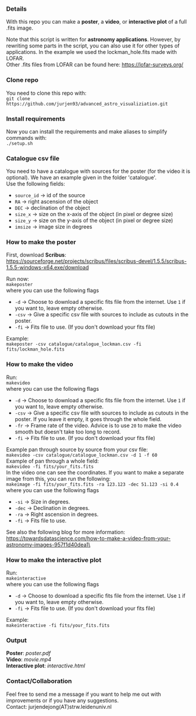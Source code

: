 ### Details

With this repo you can make a **poster**, a **video**, or **interactive plot** of a full .fits image.

Note that this script is written for **astronomy applications**. However, by rewriting some parts in the script, 
you can also use it for other types of applications. In the example we used the lockman_hole.fits made with LOFAR.\
Other .fits files from LOFAR can be found here:
https://lofar-surveys.org/

### Clone repo
You need to clone this repo with:\
```git clone https://github.com/jurjen93/advanced_astro_visualiziation.git```

### Install requirements
Now you can install the requirements and make aliases to simplify commands with:\
```./setup.sh```

### Catalogue csv file
You need to have a catalogue with sources for the poster (for the video it is optional). We have an example given in the folder 'catalogue'.\
Use the following fields:
* ```source_id```   -> id of the source
* ```RA```          -> right ascension of the object
* ```DEC```         -> declination of the object
* ```size_x```      -> size on the x-axis of the object (in pixel or degree size)
* ```size_y```      -> size on the y-axis of the object (in pixel or degree size)
* ```imsize```      -> image size in degrees

### How to make the poster

First, download **Scribus**:
https://sourceforge.net/projects/scribus/files/scribus-devel/1.5.5/scribus-1.5.5-windows-x64.exe/download

Run now:\
```makeposter```\
where you can use the following flags
* ```-d``` -> Choose to download a specific fits file from the internet. Use ```1``` if you want to, leave empty otherwise.
* ```-csv``` -> Give a specific csv file with sources to include as cutouts in the poster.
* ```-fi``` -> Fits file to use. (If you don't download your fits file)

Example:\
```makeposter -csv catalogue/catalogue_lockman.csv -fi fits/lockman_hole.fits```
  
### How to make the video
Run:\
```makevideo```\
where you can use the following flags
* ```-d``` -> Choose to download a specific fits file from the internet. Use ```1``` if you want to, leave empty otherwise.
* ```-csv``` -> Give a specific csv file with sources to include as cutouts in the poster. If you leave it empty, it goes through the whole field.
* ```-fr``` -> Frame rate of the video. Advice is to use ```20``` to make the video smooth but doesn't take too long to record.
* ```-fi``` -> Fits file to use. (If you don't download your fits file)

Example pan through source by source from your csv file:\
```makevideo -csv catalogue/catalogue_lockman.csv -d 1 -f 60```\
Example of pan through a whole field:\
```makevideo -fi fits/your_fits.fits```\
In the video one can see the coordinates. If you want to make a separate image from this, you can run the following:\
```makeimage -fi fits/your_fits.fits -ra 123.123 -dec 51.123 -si 0.4```\
where you can use the following flags
* ```-si``` -> Size in degrees.
* ```-dec``` -> Declination in degrees.
* ```-ra``` -> Right ascension in degrees.
* ```-fi``` -> Fits file to use.

See also the following blog for more information:
https://towardsdatascience.com/how-to-make-a-video-from-your-astronomy-images-957f1d40dea1\

### How to make the interactive plot
Run:\
```makeinteractive```\
where you can use the following flags
* ```-d``` -> Choose to download a specific fits file from the internet. Use ```1``` if you want to, leave empty otherwise.
* ```-fi``` -> Fits file to use. (If you don't download your fits file)

Example:\
```makeinteractive -fi fits/your_fits.fits```

### Output
**Poster**: *poster.pdf*\
**Video**: *movie.mp4*\
**Interactive plot**: *interactive.html*

### Contact/Collaboration
Feel free to send me a message if you want to help me out with improvements or if you have any suggestions.\
Contact: jurjendejong(AT)strw.leidenuniv.nl